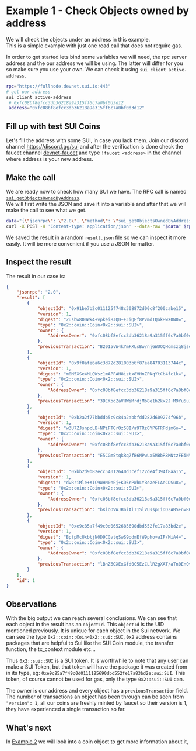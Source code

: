 # Example 1 - Check Objects owned by address

We will check the objects under an address in this example.<br/>
This is a simple example with just one read call that does not require gas.

In order to get started lets bind some variables we will need, the rpc server address and the our address we will be using. The latter will differ for you so make sure you use your own. We can check it using `sui client active-address`.

```sh
rpc="https://fullnode.devnet.sui.io:443"
# get our address
sui client active-address
 # 0xfc08bf8efcc3db36218a9a315ff6c7a0bf0d3d12
 address="0xfc08bf8efcc3db36218a9a315ff6c7a0bf0d3d12"
```

## Fill up with test SUI Coins 
Let's fill the address with some SUI, in case you lack them. Join our discord channel <a href="https://discord.gg/sui">https://discord.gg/sui</a> and after the verification is done check the faucet channel <a href="https://discord.com/channels/916379725201563759/971488439931392130">devnet-faucet</a> and type `!faucet <address>` in the channel where address is your new address.

## Make the call

We are ready now to check how many SUI we have. The RPC call is named <a href="https://docs.sui.io/sui-jsonrpc#sui_getObjectsOwnedByAddress">`sui_getObjectsOwnedByAddress`</a>. <br/>
We will first write the JSON and save it into a variable and after that we will make the call to see what we get.

```sh
data="{\"jsonrpc\": \"2.0\", \"method\": \"sui_getObjectsOwnedByAddress\", \"id\": 1, \"params\": [\"$address\"]}"
curl -X POST -H 'Content-type: application/json' --data-raw "$data" $rpc > result.json
```

We saved the result in a random `result.json` file so we can inspect it more easily. It will be more convenient if you use a JSON formatter.

## Inspect the result

The result in our case is:

```JSON
{
    "jsonrpc": "2.0",
    "result": [
        {
            "objectId": "0x91be7b2c011125f748c308872d00c8f200cabe15",
            "version": 1,
            "digest": "Zusbw800Wk4+vpkei8JQD+EJiQEf8PvmdIQokHwX0N0=",
            "type": "0x2::coin::Coin<0x2::sui::SUI>",
            "owner": {
                "AddressOwner": "0xfc08bf8efcc3db36218a9a315ff6c7a0bf0d3d12"
            },
            "previousTransaction": "B2015vW4kYmFXLsBw/njGWUOQHdmszg8jsdygrUFTPw="
        },
        {
            "objectId": "0x9f0afe6a6c3d72d281003b6f87ea84703113744c",
            "version": 1,
            "digest": "m0M5XSe4MLQWsz1mAPFAH8iztx8VHnZPNqYtCb4fc1k=",
            "type": "0x2::coin::Coin<0x2::sui::SUI>",
            "owner": {
                "AddressOwner": "0xfc08bf8efcc3db36218a9a315ff6c7a0bf0d3d12"
            },
            "previousTransaction": "3DEKooZaVHWiMrdjMb8e1h2kx2J+M9Yu5uJy2CHmgJ4="
        },
        {
            "objectId": "0xb2a2f77bbddb5c9c84a2abbfdd282d609274f96b",
            "version": 1,
            "digest": "w3U7ZJsnpcLB+NPiFTGrOz58I/a9TRz0YPGFRPdjm6o=",
            "type": "0x2::coin::Coin<0x2::sui::SUI>",
            "owner": {
                "AddressOwner": "0xfc08bf8efcc3db36218a9a315ff6c7a0bf0d3d12"
            },
            "previousTransaction": "E5CGmStqkRq7fB6MPwLx5MBbR8MNtzFEiNVRnfNL3s8="
        },
        {
            "objectId": "0xbb2d9b82ecc54012640d3cef122de4f394f8aa15",
            "version": 1,
            "digest": "dvRriMle+XIC9WHN0nEj+KD5rPWhLYBeXeFLAeCDSu8=",
            "type": "0x2::coin::Coin<0x2::sui::SUI>",
            "owner": {
                "AddressOwner": "0xfc08bf8efcc3db36218a9a315ff6c7a0bf0d3d12"
            },
            "previousTransaction": "bKioOVWJBniAlT1SlVUsspIiDDZABS+nvROSu3/RZmA="
        },
        {
            "objectId": "0xe9c85a7f49c0d0652685690dbd552fe17a83bd2e",
            "version": 1,
            "digest": "BptpMcUxbtjN0D9CGvtqSwS9odmEfW9pho+aIF/MiA4=",
            "type": "0x2::coin::Coin<0x2::sui::SUI>",
            "owner": {
                "AddressOwner": "0xfc08bf8efcc3db36218a9a315ff6c7a0bf0d3d12"
            },
            "previousTransaction": "lBnZ6OXExGfd0C5EzCLlR2gXAT/aTn0EnOvwF5KJEOU="
        }
    ],
    "id": 1
}
```
## Observations

With the big output we can reach several conclusions. We can see that each object in the result has an `objectId`. This `objectId` is the UID mentioned previously. It is unique for each object in the Sui network. We can see the type `0x2::coin::Coin<0x2::sui::SUI`, `0x2` address contains packages that are helpful to Sui like the SUI Coin module, the transfer function, the tx_context module etc...

Thus `0x2::sui::SUI` is a SUI token. It is worthwhile to note that any user can make a SUI Token, but that token will have the package it was created from in its type, eg: `0xe9c85a7f49c0d0111185690dbd552fe17a83bd2e:sui:SUI`. This token, of course cannot be used for gas, only the type `0x2::sui::SUI` can.

The owner is our address and every object has a `previousTransaction` field. The number of transactions an object has been through can be seen from `"version": 1`, all our coins are freshly minted by faucet so their version is 1, they have experienced a single transaction so far.

## What's next

In [Example 2](Example_2_Check_Object_Details) we will look into a coin object to get more information about it,
